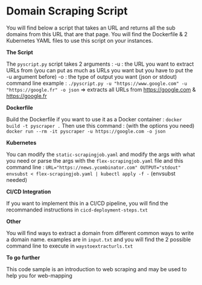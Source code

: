 # Domain Scraping Script

You will find below a script that takes an URL and returns all the sub domains from this URL that are that page. 
You will find the Dockerfile & 2 Kubernetes YAML files to use this script on your instances.

**The Script** 

The `pyscript.py` script takes 2 arguments :
-u : the URL you want to extract URLs from (you can put as much as URLs you want but you have to put the -u argument before)
-o : the type of output you want (json or stdout) 
command line example : 
`./pyscript.py -u "https://www.google.com" -u "https://google.fr" -o json` => extracts all URLs from https://google.com & https://google.fr   

**Dockerfile** 

Build the Dockerfile if you want to use it as a Docker container :
`docker build -t pyscraper .`
Then use this command : (with the options you need)
`docker run --rm -it pyscraper -u https://google.com -o json`

**Kubernetes** 

You can modify the `static-scrapingjob.yaml` and modify the args with what you need or parse the args with the `flex-scrapingjob.yaml` file and this command line : 
`URL="https://news.ycombinator.com" OUTPUT="stdout" envsubst < flex-scrapingjob.yaml | kubectl apply -f -` (envsubst needed)

**CI/CD Integration**

If you want to implement this in a CI/CD pipeline, you will find the recommanded instructions in `cicd-deployment-steps.txt`

**Other**

You will find ways to extract a domain from different common ways to write a domain name. 
examples are in `input.txt` and you will find the 2 possible command line to execute in `waystoextracturls.txt`

**To go further**

This code sample is an introduction to web scraping and may be used to help you for web-mapping
